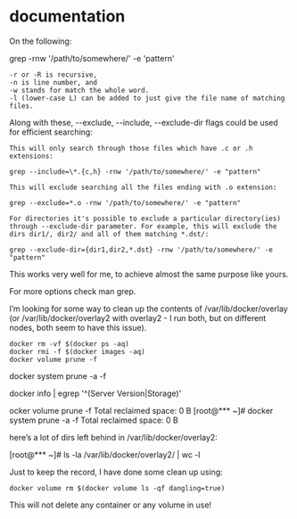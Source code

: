 # documentation


On the following:

grep -rnw '/path/to/somewhere/' -e 'pattern'

    -r or -R is recursive,
    -n is line number, and
    -w stands for match the whole word.
    -l (lower-case L) can be added to just give the file name of matching files.

Along with these, --exclude, --include, --exclude-dir flags could be used for efficient searching:

    This will only search through those files which have .c or .h extensions:

    grep --include=\*.{c,h} -rnw '/path/to/somewhere/' -e "pattern"

    This will exclude searching all the files ending with .o extension:

    grep --exclude=*.o -rnw '/path/to/somewhere/' -e "pattern"

    For directories it's possible to exclude a particular directory(ies) through --exclude-dir parameter. For example, this will exclude the dirs dir1/, dir2/ and all of them matching *.dst/:

    grep --exclude-dir={dir1,dir2,*.dst} -rnw '/path/to/somewhere/' -e "pattern"

This works very well for me, to achieve almost the same purpose like yours.

For more options check man grep.


I’m looking for some way to clean up the contents of /var/lib/docker/overlay (or /var/lib/docker/overlay2 with overlay2 - I run both, but on different nodes, both seem to have this issue).
```
docker rm -vf $(docker ps -aq)
docker rmi -f $(docker images -aq)
docker volume prune -f
```

docker system prune -a -f


docker info | egrep '^(Server Version|Storage)'

ocker volume prune -f
Total reclaimed space: 0 B
[root@*** ~]# docker system prune -a -f
Total reclaimed space: 0 B

here’s a lot of dirs left behind in /var/lib/docker/overlay2:

[root@*** ~]# ls -la /var/lib/docker/overlay2/ | wc -l


Just to keep the record, I have done some clean up using:
```
docker volume rm $(docker volume ls -qf dangling=true)
```
This will not delete any container or any volume in use!